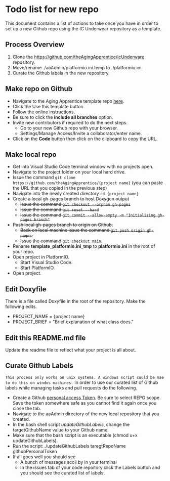 # Todo list for new repo

This document contains a list of actions to take once you have in order to set up a new Github repo using the IC Underwear repository as a template.

## Process Overview

1. Clone the https://github.com/theAgingApprentice/icUnderware repository.
2. Move/rename ./aaAdmin/platformio.ini.temp to ./platformio.ini.  
3. Curate the Github labels in the new repository.
## Make repo on Github
- Navigate to the Aging Apprentice template repo [here](https://github.com/theAgingApprentice/aaTemplate).
- Click the Use this template button.
- Follow the online instructions.
- Be sure to click the **include all branches** option.
- Invite new contributors if required to do the next steps. 
   - Go to your new Github repo with your browser.  
   - Settings/Manage Access/Invite a collaborator/enter name.
- Click on the **Code** button then click on the clipboard to copy the URL. 

## Make local repo
- Get into Visual Studio Code terminal window with no projects open.
- Navigate to the project folder on your local hard drive.
- Issue the command `git clone https://github.com/theAgingApprentice/{project name}` (you can paste the URL that you copied in the previous step)
- Navigate into the newly created directory `cd {project name}`
- ~~Create a local gh-pages branch to host Doxygen output~~
   - ~~Issue the command `git checkout --orphan gh-pages`~~
   - ~~Issue the command `git reset --hard`~~
   - ~~Issue the command `git commit --allow-empty -m "Initializing gh-pages branch"`~~
- ~~Push local gh-pages branch to origin on Github.~~ 
   - ~~Back on local machine issue the command `git push origin gh-pages`.~~
   - ~~Issue the command `git checkout main`.~~
- Rename **template_platformio.ini_tmp** to **platformio.ini** in the root of your repo.
- Open project in PlatformIO.
   - Start Visual Studio Code. 
   - Start PlatformIO.
- Open project.
## Edit Doxyfile
There is a file called Doxyfile in the root of the repository. Make the following edits.
- PROJECT_NAME           = {project name}
- PROJECT_BRIEF          = "Brief explanation of what class does."
## Edit this README.md file
Update the readme file to reflect what your project is all about. 
## Curate Github Labels
```This process only works on unix systems. A windows script could be mae to do this on windos machines.```
In order to use our curated list of Github labels while managing tasks and pull requests do the following.
- Create a Github [personal access Token](https://github.com/settings/tokens). Be sure to select REPO scope. Save the token somewhere safe as you cannot find it again once you close the tab. 
- Navigate to the aaAdmin directory of the new local repository that you created.   
- In the bash shell script *updateGithubLabels*, change the targetGithubName value to your Github name.
- Make sure that the bash script is an executable (chmod u+x updateGithubLabels).
- Run the script: ./updateGithubLabels taregtRepoName githubPersonalToken 
- If all goes well you should see 
   - A bunch of messages scoll by in your terminal
   - In the issues tab of your code repoitory click the Labels button and you should see the curated list of labels. 